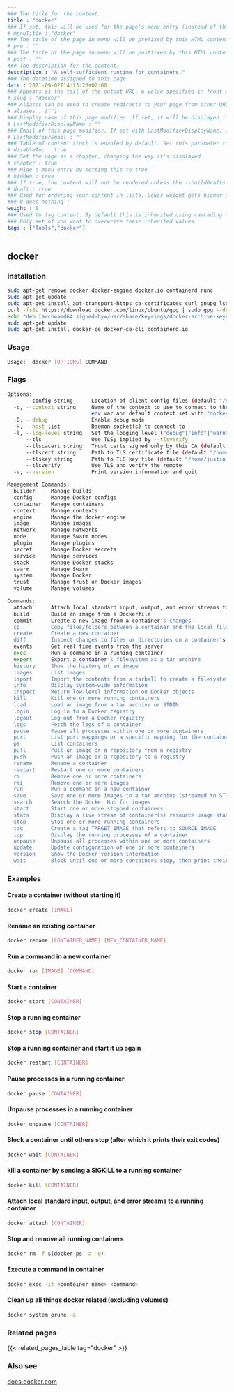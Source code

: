 ```yaml
---
### The title for the content.
title : "docker"
### If set, this will be used for the page's menu entry (instead of the `title` attribute)
# menuTitle : "docker"
### The title of the page in menu will be prefixed by this HTML content
# pre : ""
### The title of the page in menu will be postfixed by this HTML content
# post : ""
### The description for the content.
description : "A self-sufficient runtime for containers."
### The datetime assigned to this page.
date : 2021-09-02T14:13:26+02:00
### Appears as the tail of the output URL. A value specified in front matter will override the segment of the URL based on the filename.
# slug : "docker"
### Aliases can be used to create redirects to your page from other URLs.
# aliases : [""]
### Display name of this page modifier. If set, it will be displayed in the footer.
# LastModifierDisplayName : ""
### Email of this page modifier. If set with LastModifierDisplayName, it will be displayed in the footer
# LastModifierEmail : ""
### Table of content (toc) is enabled by default. Set this parameter to true to disable it.
# disableToc : true
### Set the page as a chapter, changing the way it's displayed
# chapter : true
### Hide a menu entry by setting this to true
# hidden : true
### If true, the content will not be rendered unless the --buildDrafts flag is passed to the hugo command.
# draft : true
### Used for ordering your content in lists. Lower weight gets higher precedence. So content with lower weight will come first.
### 0 does nothing !
weight : 0
### Used to tag content. By default this is inherited using cascading from _index.md files
### Only set of you want to overwrite these inherited values.
tags : ["Tools","docker"]
---
```


## docker

### Installation

```bash
sudo apt-get remove docker docker-engine docker.io containerd runc
sudo apt-get update
sudo apt-get install apt-transport-https ca-certificates curl gnupg lsb-release
curl -fsSL https://download.docker.com/linux/ubuntu/gpg | sudo gpg --dearmor -o /usr/share/keyrings/docker-archive-keyring.gpg
echo "deb [arch=amd64 signed-by=/usr/share/keyrings/docker-archive-keyring.gpg] https://download.docker.com/linux/ubuntu $(lsb_release -cs) stable" | sudo tee /etc/apt/sources.list.d/docker.list > /dev/null
sudo apt-get update
sudo apt-get install docker-ce docker-ce-cli containerd.io
```

### Usage

```bash
Usage:  docker [OPTIONS] COMMAND
```

### Flags

```bash
Options:
      --config string      Location of client config files (default "/home/justin-p/.docker")
  -c, --context string     Name of the context to use to connect to the daemon (overrides DOCKER_HOST
                           env var and default context set with "docker context use")
  -D, --debug              Enable debug mode
  -H, --host list          Daemon socket(s) to connect to
  -l, --log-level string   Set the logging level ("debug"|"info"|"warn"|"error"|"fatal") (default "info")
      --tls                Use TLS; implied by --tlsverify
      --tlscacert string   Trust certs signed only by this CA (default "/home/justin-p/.docker/ca.pem")
      --tlscert string     Path to TLS certificate file (default "/home/justin-p/.docker/cert.pem")
      --tlskey string      Path to TLS key file (default "/home/justin-p/.docker/key.pem")
      --tlsverify          Use TLS and verify the remote
  -v, --version            Print version information and quit

Management Commands:
  builder     Manage builds
  config      Manage Docker configs
  container   Manage containers
  context     Manage contexts
  engine      Manage the docker engine
  image       Manage images
  network     Manage networks
  node        Manage Swarm nodes
  plugin      Manage plugins
  secret      Manage Docker secrets
  service     Manage services
  stack       Manage Docker stacks
  swarm       Manage Swarm
  system      Manage Docker
  trust       Manage trust on Docker images
  volume      Manage volumes

Commands:
  attach      Attach local standard input, output, and error streams to a running container
  build       Build an image from a Dockerfile
  commit      Create a new image from a container's changes
  cp          Copy files/folders between a container and the local filesystem
  create      Create a new container
  diff        Inspect changes to files or directories on a container's filesystem
  events      Get real time events from the server
  exec        Run a command in a running container
  export      Export a container's filesystem as a tar archive
  history     Show the history of an image
  images      List images
  import      Import the contents from a tarball to create a filesystem image
  info        Display system-wide information
  inspect     Return low-level information on Docker objects
  kill        Kill one or more running containers
  load        Load an image from a tar archive or STDIN
  login       Log in to a Docker registry
  logout      Log out from a Docker registry
  logs        Fetch the logs of a container
  pause       Pause all processes within one or more containers
  port        List port mappings or a specific mapping for the container
  ps          List containers
  pull        Pull an image or a repository from a registry
  push        Push an image or a repository to a registry
  rename      Rename a container
  restart     Restart one or more containers
  rm          Remove one or more containers
  rmi         Remove one or more images
  run         Run a command in a new container
  save        Save one or more images to a tar archive (streamed to STDOUT by default)
  search      Search the Docker Hub for images
  start       Start one or more stopped containers
  stats       Display a live stream of container(s) resource usage statistics
  stop        Stop one or more running containers
  tag         Create a tag TARGET_IMAGE that refers to SOURCE_IMAGE
  top         Display the running processes of a container
  unpause     Unpause all processes within one or more containers
  update      Update configuration of one or more containers
  version     Show the Docker version information
  wait        Block until one or more containers stop, then print their exit codes
```

### Examples

#### Create a container (without starting it)

```bash
docker create [IMAGE]
```

#### Rename an existing container

```bash
docker rename [CONTAINER_NAME] [NEW_CONTAINER_NAME]
```

#### Run a command in a new container

```bash
docker run [IMAGE] [COMMAND]
```

#### Start a container

```bash
docker start [CONTAINER]
```

#### Stop a running container

```bash
docker stop [CONTAINER]
```

#### Stop a running container and start it up again

```bash
docker restart [CONTAINER]
```

#### Pause processes in a running container

```bash
docker pause [CONTAINER]
```

#### Unpause processes in a running container

```bash
docker unpause [CONTAINER]
```

#### Block a container until others stop (after which it prints their exit codes)

```bash
docker wait [CONTAINER]
```

#### kill a container by sending a SIGKILL to a running container

```bash
docker kill [CONTAINER]
```

#### Attach local standard input, output, and error streams to a running container

```bash
docker attach [CONTAINER]
```

#### Stop and remove all running containers

```bash
docker rm -f $(docker ps -a -q)
```

#### Execute a command in container

```bash
docker exec -it <container name> <command>
```

#### Clean up all things docker related (excluding volumes)

```bash
docker system prune -a
```

### Related pages

{{< related_pages_table tag="docker" >}}

### Also see

[docs.docker.com](https://docs.docker.com/engine/reference/commandline/docker/)